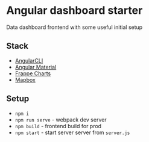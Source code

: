 # Angular dashboard starter
Data dashboard frontend with some useful initial setup

## Stack
* [AngularCLI](https://github.com/angular/angular-cli)
* [Angular Material](https://material.angular.io/)
* [Frappe Charts](https://frappe.github.io/charts/)
* [Mapbox](https://www.mapbox.com/)

## Setup
* `npm i`
* `npm run serve` - webpack dev server
* `npm build` - frontend build for prod
* `npm start` - start server server from `server.js`
